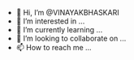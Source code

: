 - 👋 Hi, I’m @VINAYAKBHASKARI
- 👀 I’m interested in ...
- 🌱 I’m currently learning ...
- 💞️ I’m looking to collaborate on ...
- 📫 How to reach me ...

<!---
VINAYAKBHASKARI/VINAYAKBHASKARI is a ✨ special ✨ repository because its `README.md` (this file) appears on your GitHub profile.
You can click the Preview link to take a look at your changes.
--->
